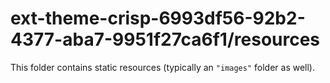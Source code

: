 # ext-theme-crisp-6993df56-92b2-4377-aba7-9951f27ca6f1/resources

This folder contains static resources (typically an `"images"` folder as well).
